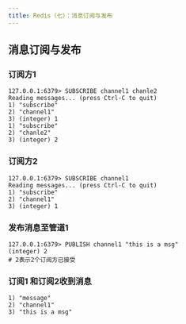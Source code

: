 ```yaml
---
title: Redis（七）：消息订阅与发布
---
```

## 消息订阅与发布

### 订阅方1
~~~ shell
127.0.0.1:6379> SUBSCRIBE channel1 chanle2 
Reading messages... (press Ctrl-C to quit)
1) "subscribe"
2) "channel1"
3) (integer) 1
1) "subscribe"
2) "chanle2"
3) (integer) 2
~~~
### 订阅方2
~~~ shell
127.0.0.1:6379> SUBSCRIBE channel1 
Reading messages... (press Ctrl-C to quit)
1) "subscribe"
2) "channel1"
3) (integer) 1
~~~
### 发布消息至管道1
~~~ shell
127.0.0.1:6379> PUBLISH channel1 "this is a msg"
(integer) 2
# 2表示2个订阅方已接受
~~~
### 订阅1 和订阅2收到消息
~~~ shell
1) "message"
2) "channel1"
3) "this is a msg"
~~~
